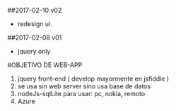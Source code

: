 ##2017-02-10  v02
* redesign ui.

##2017-02-08  v01
* jquery only

#OBJETIVO DE WEB-APP
1. jquery front-end ( develop mayormente en jsfiddle )
2. se usa sin web server sino usa base de datos
3. nodeJs-sqlLite para usar: pc, nokia, remoto
4. Azure